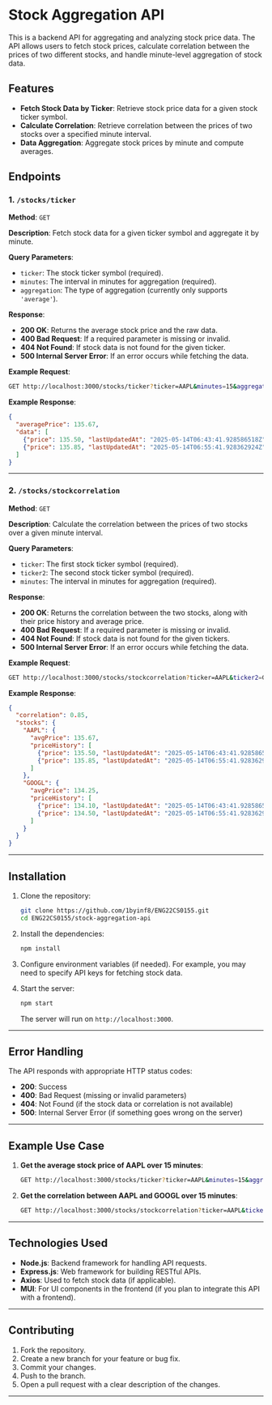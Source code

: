 

# Stock Aggregation API

This is a backend API for aggregating and analyzing stock price data. The API allows users to fetch stock prices, calculate correlation between the prices of two different stocks, and handle minute-level aggregation of stock data.

## Features

* **Fetch Stock Data by Ticker**: Retrieve stock price data for a given stock ticker symbol.
* **Calculate Correlation**: Retrieve correlation between the prices of two stocks over a specified minute interval.
* **Data Aggregation**: Aggregate stock prices by minute and compute averages.

## Endpoints

### 1. `/stocks/ticker`

**Method**: `GET`

**Description**: Fetch stock data for a given ticker symbol and aggregate it by minute.

**Query Parameters**:

* `ticker`: The stock ticker symbol (required).
* `minutes`: The interval in minutes for aggregation (required).
* `aggregation`: The type of aggregation (currently only supports `'average'`).

**Response**:

* **200 OK**: Returns the average stock price and the raw data.
* **400 Bad Request**: If a required parameter is missing or invalid.
* **404 Not Found**: If stock data is not found for the given ticker.
* **500 Internal Server Error**: If an error occurs while fetching the data.

**Example Request**:

```bash
GET http://localhost:3000/stocks/ticker?ticker=AAPL&minutes=15&aggregation=average
```

**Example Response**:

```json
{
  "averagePrice": 135.67,
  "data": [
    {"price": 135.50, "lastUpdatedAt": "2025-05-14T06:43:41.928586518Z"},
    {"price": 135.85, "lastUpdatedAt": "2025-05-14T06:55:41.928362924Z"}
  ]
}
```

---

### 2. `/stocks/stockcorrelation`

**Method**: `GET`

**Description**: Calculate the correlation between the prices of two stocks over a given minute interval.

**Query Parameters**:

* `ticker`: The first stock ticker symbol (required).
* `ticker2`: The second stock ticker symbol (required).
* `minutes`: The interval in minutes for aggregation (required).

**Response**:

* **200 OK**: Returns the correlation between the two stocks, along with their price history and average price.
* **400 Bad Request**: If a required parameter is missing or invalid.
* **404 Not Found**: If stock data is not found for the given tickers.
* **500 Internal Server Error**: If an error occurs while fetching the data.

**Example Request**:

```bash
GET http://localhost:3000/stocks/stockcorrelation?ticker=AAPL&ticker2=GOOGL&minutes=15
```

**Example Response**:

```json
{
  "correlation": 0.85,
  "stocks": {
    "AAPL": {
      "avgPrice": 135.67,
      "priceHistory": [
        {"price": 135.50, "lastUpdatedAt": "2025-05-14T06:43:41.928586518Z"},
        {"price": 135.85, "lastUpdatedAt": "2025-05-14T06:55:41.928362924Z"}
      ]
    },
    "GOOGL": {
      "avgPrice": 134.25,
      "priceHistory": [
        {"price": 134.10, "lastUpdatedAt": "2025-05-14T06:43:41.928586518Z"},
        {"price": 134.50, "lastUpdatedAt": "2025-05-14T06:55:41.928362924Z"}
      ]
    }
  }
}
```

---

## Installation

1. Clone the repository:

   ```bash
   git clone https://github.com/1byinf8/ENG22CS0155.git
   cd ENG22CS0155/stock-aggregation-api
   ```

2. Install the dependencies:

   ```bash
   npm install
   ```

3. Configure environment variables (if needed). For example, you may need to specify API keys for fetching stock data.

4. Start the server:

   ```bash
   npm start
   ```

   The server will run on `http://localhost:3000`.

---

## Error Handling

The API responds with appropriate HTTP status codes:

* **200**: Success
* **400**: Bad Request (missing or invalid parameters)
* **404**: Not Found (if the stock data or correlation is not available)
* **500**: Internal Server Error (if something goes wrong on the server)

---

## Example Use Case

1. **Get the average stock price of AAPL over 15 minutes**:

   ```bash
   GET http://localhost:3000/stocks/ticker?ticker=AAPL&minutes=15&aggregation=average
   ```

2. **Get the correlation between AAPL and GOOGL over 15 minutes**:

   ```bash
   GET http://localhost:3000/stocks/stockcorrelation?ticker=AAPL&ticker2=GOOGL&minutes=15
   ```

---

## Technologies Used

* **Node.js**: Backend framework for handling API requests.
* **Express.js**: Web framework for building RESTful APIs.
* **Axios**: Used to fetch stock data (if applicable).
* **MUI**: For UI components in the frontend (if you plan to integrate this API with a frontend).

---

## Contributing

1. Fork the repository.
2. Create a new branch for your feature or bug fix.
3. Commit your changes.
4. Push to the branch.
5. Open a pull request with a clear description of the changes.

---
